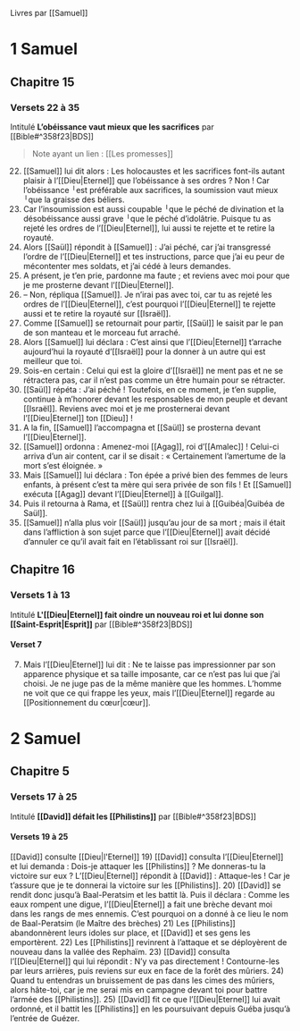 Livres par [[Samuel]]
# 1 Samuel
## Chapitre 15
### Versets 22 à 35
Intitulé **L’obéissance vaut mieux que les sacrifices** par [[Bible#^358f23|BDS]]
> Note ayant un lien : [[Les promesses]]

22) [[Samuel]] lui dit alors :
    Les holocaustes et les sacrifices
    font-ils autant plaisir à l’[[Dieu|Eternel]]
    que l’obéissance à ses ordres ?
    Non ! Car l’obéissance ╵est préférable aux sacrifices,
    la soumission vaut mieux ╵que la graisse des béliers.
23) Car l’insoumission est aussi coupable ╵que le péché de divination
    et la désobéissance aussi grave ╵que le péché d’idolâtrie.
    Puisque tu as rejeté les ordres de
    l’[[Dieu|Eternel]],
    lui aussi te rejette et te retire la
    royauté.
24) Alors [[Saül]] répondit à [[Samuel]] : J’ai péché, car j’ai transgressé l’ordre de l’[[Dieu|Eternel]] et tes instructions, parce que j’ai eu peur de mécontenter mes soldats, et j’ai cédé à leurs demandes.
25) A présent, je t’en prie, pardonne ma faute ; et reviens avec moi pour que je me prosterne devant l’[[Dieu|Eternel]].
26) – Non, répliqua [[Samuel]]. Je n’irai pas avec toi, car tu as rejeté les ordres de l’[[Dieu|Eternel]], c’est pourquoi l’[[Dieu|Eternel]] te rejette aussi et te retire la royauté sur [[Israël]].
27) Comme [[Samuel]] se retournait pour partir, [[Saül]] le saisit par le pan de son manteau et le morceau fut arraché.
28) Alors [[Samuel]] lui déclara : C’est ainsi que l’[[Dieu|Eternel]] t’arrache aujourd’hui la royauté d’[[Israël]] pour la donner à un autre qui est meilleur que toi.
29) Sois-en certain : Celui qui est la gloire d’[[Israël]] ne ment pas et ne se rétractera pas, car il n’est pas comme un être humain pour se rétracter.
30) [[Saül]] répéta : J’ai péché ! Toutefois, en ce moment, je t’en supplie, continue à m’honorer devant les responsables de mon peuple et devant [[Israël]]. Reviens avec moi et je me prosternerai devant l’[[Dieu|Eternel]] ton [[Dieu]] !
31) A la fin, [[Samuel]] l’accompagna et [[Saül]] se prosterna devant l’[[Dieu|Eternel]].
32) [[Samuel]] ordonna : Amenez-moi [[Agag]], roi d’[[Amalec]] !
    Celui-ci arriva d’un air content, car il se disait : « Certainement l’amertume de la mort s’est éloignée. »
33) Mais [[Samuel]] lui déclara : Ton épée a privé bien des femmes de leurs enfants, à présent c’est ta mère qui sera privée de son fils !
    Et [[Samuel]] exécuta [[Agag]] devant l’[[Dieu|Eternel]] à [[Guilgal]].
34) Puis il retourna à Rama, et [[Saül]] rentra chez lui à [[Guibéa|Guibéa de Saül]].
35) [[Samuel]] n’alla plus voir [[Saül]] jusqu’au jour de sa mort ; mais il était dans l’affliction à son sujet parce que l’[[Dieu|Eternel]] avait décidé d’annuler ce qu’il avait fait en l’établissant roi sur [[Israël]].
## Chapitre 16
### Versets 1 à 13
Intitulé **L'[[Dieu|Eternel]] fait oindre un nouveau roi et lui donne son [[Saint-Esprit|Esprit]]** par [[Bible#^358f23|BDS]]
#### Verset 7
7) Mais l’[[Dieu|Eternel]] lui dit : Ne te laisse pas impressionner par son apparence physique et sa taille imposante, car ce n’est pas lui que j’ai choisi. Je ne juge pas de la même manière que les hommes. L’homme ne voit que ce qui frappe les yeux, mais l’[[Dieu|Eternel]] regarde au [[Positionnement du cœur|cœur]].
# 2 Samuel
## Chapitre 5
### Versets 17 à 25
Intitulé **[[David]] défait les [[Philistins]]** par [[Bible#^358f23|BDS]]
#### Versets 19 à 25
[[David]] consulte [[Dieu|l'Eternel]]
19) [[David]] consulta l’[[Dieu|Eternel]] et lui demanda : Dois-je attaquer les [[Philistins]] ? Me donneras-tu la victoire sur eux ?
    L’[[Dieu|Eternel]] répondit à [[David]] : Attaque-les ! Car je t’assure que je te donnerai la victoire sur les [[Philistins]].
20) [[David]] se rendit donc jusqu’à Baal-Peratsim et les battit là. Puis il déclara : Comme les eaux rompent une digue, l’[[Dieu|Eternel]] a fait une brèche devant moi dans les rangs de mes ennemis.
    C’est pourquoi on a donné à ce lieu le nom de Baal-Peratsim (le Maître des brèches)
21) Les [[Philistins]] abandonnèrent leurs idoles sur place, et [[David]] et ses gens les emportèrent.
22) Les [[Philistins]] revinrent à l’attaque et se déployèrent de nouveau dans la vallée des Rephaïm.
23) [[David]] consulta l’[[Dieu|Eternel]] qui lui répondit : N’y va pas directement ! Contourne-les par leurs arrières, puis reviens sur eux en face de la forêt des mûriers.
24) Quand tu entendras un bruissement de pas dans les cimes des mûriers, alors hâte-toi, car je me serai mis en campagne devant toi pour battre l’armée des [[Philistins]].
25) [[David]] fit ce que l’[[Dieu|Eternel]] lui avait ordonné, et il battit les [[Philistins]] en les poursuivant depuis Guéba jusqu’à l’entrée de Guézer.
